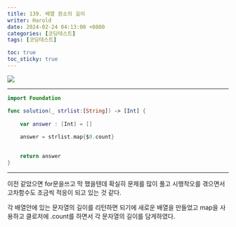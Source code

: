 ```yaml
---
title: 139. 배열 원소의 길이
writer: Harold
date: 2024-02-24 04:13:00 +0800
categories: [코딩테스트]
tags: [코딩테스트]

toc: true
toc_sticky: true
---
```

![](https://velog.velcdn.com/images/haroldfromk/post/19d68d2b-e08c-46d6-be42-ed1e979c9f39/image.png)

---
```swift
import Foundation

func solution(_ strlist:[String]) -> [Int] {
    
    var answer : [Int] = []
    
    answer = strlist.map{$0.count}
    

    return answer
}
```
---

이전 같았으면 for문을쓰고 막 했을텐데 확실히 문제를 많이 풀고 시행착오를 겪으면서 고차함수도 조금씩 적응이 되고 있는 것 같다.

각 배열안에 있는 문자열의 길이를 리턴하면 되기에
새로운 배열을 만들었고 map을 사용하고 클로저에 .count를 하면서 각 문자열의 길이를 담게하였다.
